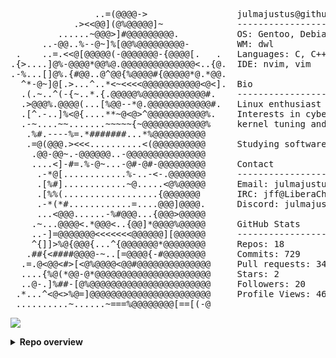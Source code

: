 
<!-- MY NEOFETCH-STYLE README -->


<pre>

                ..=(@@@@->                 julmajustus@github   
            .><<@@](@%@@@@@]~              ------------------   
         ......~@@@>]#@@@@@@@@@.           OS: Gentoo, Debian, openSUSE, Arch   
      ..-@@..%--@~]%[@@%@@@@@@@@@-         WM: dwl
 .    ..=.<<@[@@@@@(-@@@@@@@-{@@@@[.   .   Languages: C, C++, Python, Bash, AWK   
.{>....]@%-@@@@*@@%@.@@@@@@@@@@@@@@<..{@.  IDE: nvim, vim   
.-%...[]@%.{#@@..@^@@{%@@@@#{@@@@@*@.*@@.   
  ^*-@~]@[.>...^..*<~<<<<@@@@@@@@@@@<@<].  Bio   
  .(.~..^(-{~..*.{.@@@@@%@@@@@@@@@@@@#.    ------------------   
  .>@@@%.@@@@(...[%@@--*@.@@@@@@@@@@@@#.   Linux enthusiast since early 2000s.   
  .[^.-..]%<@{....**~@<@>^@@@@@@@@@@@%.    Interests in cybersecurity, low-level programming languages,   
  .-~....~~.......~~~~~{~@@@@@@@@@@@@%     kernel tuning and hardware overclocking.   
   .%#.----%=.*#######...*%@@@@@@@@@@   
   .=@(@@@.><<<..........<(@@@@@@@@@@      Studying software engineering at 42 school Hive Helsinki.   
    .@@-@@~.-@@@@@@..-@@@@@@@@@@@@@@@   
    ....<]-#=.%-@~...-@#-@#-@@@@@@@@@      Contact   
     .-*@[............%-..-<-.@@@@@@@      ------------------   
     .[%#]............~@.....<@%@@@@@      Email: julmajustus@tutanota.com   
     .[%%(..................{@@@@@@@       IRC: jff@LiberaChat   
     .-*(*#............=....@@@]@@@@.      Discord: julmajustus   
     ...<@@@......-%#@@@...{@@@>@@@@@   
    .~...@@@@<.*@@@<..{@@]*@@@@%@@@@@      GitHub Stats   
    ..-]=@@@@@@@<<<<<<<@@@@@@][@@@@@@      ------------------   
    ^{]]>%@{@@@{...^{@@@@@@@*@@@@@@@@      Repos: <!-- REPOS_PLACEHOLDER -->18<!-- REPOS_PLACEHOLDER -->   
   .##{<####@@@@-~..[=@@@@{-#@@@@@@@@      Commits: <!-- CONTRIBUTIONS_PLACEHOLDER -->729<!-- CONTRIBUTIONS_PLACEHOLDER -->   
  .=.@<@@<#>[<@%@@@@<@@#@@@@@@@@@@@@@@     Pull requests: <!-- PR_PLACEHOLDER -->34<!-- PR_PLACEHOLDER -->   
  ....{%@(*@@-@*@@@@@@@@@@@@@@@@@@@@@@     Stars: <!-- STARS_PLACEHOLDER -->2<!-- STARS_PLACEHOLDER -->   
  ..@-.]%##-[@%@@@@@@@@@@@@@@@@@@@@@@@     Followers: <!-- FOLLOWERS_PLACEHOLDER -->20<!-- FOLLOWERS_PLACEHOLDER -->   
 .*...^<@<>%@=]@@@@@@@@@@@@@@@@@@@@@@@     Profile Views: <!-- PV_PLACEHOLDER -->46<!-- PV_PLACEHOLDER -->   
 ..........~......~===%@@@@@@@@[==[(-@     
</pre>   
![](https://komarev.com/ghpvc/?username=julmajustus&style=pixel)
<details>
<summary><strong>Repo overview</strong></summary>

<details>
<summary>Code that I use daily</summary>

### btrtile — A Focus-Driven Tiling Layout for dwl.

btrtile is a dynamic tiling layout patch designed for the [dwl](https://codeberg.org/dwl/dwl) window manager. It provides a focus-driven, mouse- and keyboard-friendly tiling layout that grants you granular control over how clients are placed and resized.

![btrtile in action](https://github.com/julmajustus/dwl-patches/blob/main/demos/btrtiledemo.gif?raw=true)

[More detailed description in project repo](https://codeberg.org/dwl/dwl-patches/src/branch/main/patches/btrtile)

---

### simple_scratchpad — A very simple scratchpad utility.

Simple scratchpad utility for the [dwl](https://codeberg.org/dwl/dwl) window manager.  
Adds functionality to hide/show clients.

![scratchpad in action](https://github.com/julmajustus/dwl-patches/blob/main/demos/simple_scratchpad_demo.gif?raw=true)

[More detailed description in project repo](https://codeberg.org/dwl/dwl-patches/src/branch/main/patches/simple_scratchpad)

---

### fullscreenadaptivesync — Enables adaptive sync/VRR when a client is fullscreen.

Enchanges the VRR experience for the [dwl](https://codeberg.org/dwl/dwl) window manager.  

[More detailed description in project repo](https://codeberg.org/dwl/dwl-patches/src/branch/main/patches/fullscreenadaptivesync)

</details>

<details>
<summary>Educational projects</summary>

### cub3d - Wolfenstein3D/DOOM inspired zombie shooter.

Zombie shooter written in C utilizes raycasting, DDA algorithm.

[More detailed description in project repo](https://github.com/julmajustus/cub3d)

---

### minishell - Linux shell written in C.

Bash styled shell which handles most common shell builtins, command piping, "&&"/"||" operators and wildcards.

[More detailed description in project repo](https://github.com/toagne/minishell)

---

### fract’ol - Computer Graphics Fractals.

Draws beatiful fractals utilizing MLX42 library.  
Handles Julia, Mandelbrot and Multibrot sets.  

[More detailed description in project repo](https://github.com/julmajustus/Hive/tree/main/fractol)

---

### philosophers - Dining philosophers problem.

Solving commong programming dilemma with threads and processes.
Written in C utilizing pthread mutexes and semaphores.

[More detailed description in project repo](https://github.com/julmajustus/Hive/tree/main/philosophers)

---

### push_swap - finding most efficient sorting algorithm.

Sorting numbers with a frankenstein algorithm. Written in C.

[More detailed description in project repo](https://github.com/julmajustus/Hive/tree/main/push_swap)

---

### libft - Partial rewrite of glibc with bunch of extra on top.


[ft_printf](https://github.com/julmajustus/Hive/tree/main/ft_printf)  
[get_next_line](https://github.com/julmajustus/Hive/tree/main/get_next_line)  
[libft](https://github.com/julmajustus/Hive/tree/main/libft)

---
</details>
</details>
